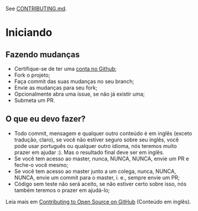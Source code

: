 See [CONTRIBUTING.md](CONTRIBUTING.md).

# Iniciando

## Fazendo mudanças

* Certifique-se de ter uma [conta no Github](https://github.com/signup/free);
* Fork o projeto;
* Faça commit das suas mudanças no seu branch;
* Envie as mudanças para seu fork;
* Opcionalmente abra uma issue, se não já existir uma;
* Submeta um PR.

## O que eu devo fazer?

* Todo commit, mensagem e qualquer outro conteúdo é em inglês (exceto tradução,
claro), se você não estiver seguro sobre seu inglês, você pode usar
português ou qualquer outro idioma, nós teremos muito prazer em ajudar :).
Mas o resultado final deve ser em inglês.
* Se você tem acesso ao master, nunca, NUNCA, NUNCA, envie um PR e feche-o
você mesmo;
* Se você tem acesso ao master junto a um colega, nunca, NUNCA, NUNCA, envie
um commit para o master, i. e., sempre envie um PR;
* Código sem teste não será aceito, se não estiver certo sobre isso, nós
também teremos o prazer em ajudá-lo;

Leia mais em [Contributing to Open Source on GitHub](https://guides.github.com/activities/contributing-to-open-source/) (Conteúdo em inglês).
